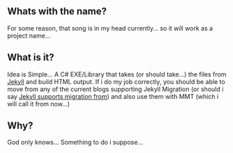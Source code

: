 Whats with the name? 
---------------------
For some reason, that song is in my head currently... so it will work as a project name... 

What is it?
------------
Idea is Simple... A C# EXE/Library that takes (or should take...) the files from [Jekyll][2] and build HTML output. If i do my job correctly, you should be able to move from any of the current blogs supporting Jekyll Migration (or should i say [Jekyll supports migration from][3]) and also use them with MMT (which i will call it from now...)

Why?
----
God only knows... Something to do i suppose...

[1]: https://github.com/tiernano/MagicalMysteryTour
[2]: http://jekyllrb.com/
[3]: https://github.com/mojombo/jekyll/wiki/blog-migrations